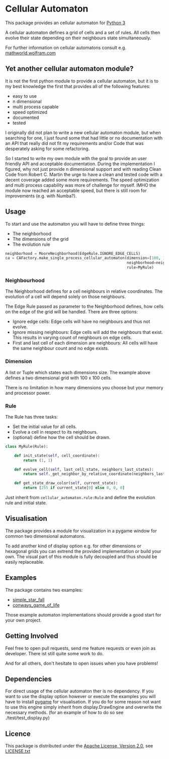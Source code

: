 # Cellular Automaton
This package provides an cellular automaton for [Python 3](https://www.python.org/)

A cellular automaton defines a grid of cells and a set of rules.
All cells then evolve their state depending on their neighbours state simultaneously.

For further information on cellular automatons consult e.g. [mathworld.wolfram.com](http://mathworld.wolfram.com/CellularAutomaton.html)

## Yet another cellular automaton module?
It is not the first python module to provide a cellular automaton, 
but it is to my best knowledge the first that provides all of the following features:
 - easy to use
 - n dimensional
 - multi process capable
 - speed optimized
 - documented
 - tested
 
I originally did not plan to write a new cellular automaton module, 
but when searching for one, I just found some that had little or no documentation with an API that really did not fit my requirements
and/or Code that was desperately asking for some refactoring.

So I started to write my own module with the goal to provide an user friendly API
and acceptable documentation. During the implementation I figured, why not just provide 
n dimensional support and with reading Clean Code from Robert C. Martin the urge
to have a clean and tested code with a decent coverage added some more requirements.
The speed optimization and multi process capability was more of challenge for myself.
IMHO the module now reached an acceptable speed, but there is still room for improvements (e.g. with Numba?).

## Usage
To start and use the automaton you will have to define three things:
- The neighborhood
- The dimensions of the grid
- The evolution rule

`````python
neighborhood = MooreNeighborhood(EdgeRule.IGNORE_EDGE_CELLS)
ca = CAFactory.make_single_process_cellular_automaton(dimension=[100, 100],
                                                      neighborhood=neighborhood,
                                                      rule=MyRule)
``````

### Neighbourhood
The Neighborhood defines for a cell neighbours in relative coordinates.
The evolution of a cell will depend solely on those neighbours.
 
The Edge Rule passed as parameter to the Neighborhood defines, how cells on the edge of the grid will be handled.
There are three options:
- Ignore edge cells: Edge cells will have no neighbours and thus not evolve.
- Ignore missing neighbours: Edge cells will add the neighbours that exist. This results in varying count of neighbours on edge cells.
- First and last cell of each dimension are neighbours: All cells will have the same neighbour count and no edge exists.

### Dimension
A list or Tuple which states each dimensions size.
The example above defines a two dimensional grid with 100 x 100 cells.

There is no limitation in how many dimensions you choose but your memory and processor power.

### Rule
The Rule has three tasks:
- Set the initial value for all cells.
- Evolve a cell in respect to its neighbours.
- (optional) define how the cell should be drawn.

`````python
class MyRule(Rule):

    def init_state(self, cell_coordinate):
        return (1, 1)

    def evolve_cell(self, last_cell_state, neighbors_last_states):
        return self._get_neighbor_by_relative_coordinate(neighbors_last_states, (-1, -1))

    def get_state_draw_color(self, current_state):
        return [255 if current_state[0] else 0, 0, 0]
`````

Just inherit from `cellular_automaton.rule:Rule` and define the evolution rule and initial state.

## Visualisation
The package provides a module for visualization in a pygame window for common two dimensional automatons.

To add another kind of display option e.g. for other dimensions or hexagonal grids you can extrend the provided implementation or build your own.
The visual part of this module is fully decoupled and thus should be easily replaceable.

## Examples
The package contains two examples:
- [simple_star_fall](https://gitlab.com/DamKoVosh/cellular_automaton/-/tree/master/examples/simple_star_fall.py)
- [conways_game_of_life](https://gitlab.com/DamKoVosh/cellular_automaton/-/tree/master/examples/conways_game_of_life.py)

Those example automaton implementations should provide a good start for your own project.

## Getting Involved
Feel free to open pull requests, send me feature requests or even join as developer.
There ist still quite some work to do.

And for all others, don't hesitate to open issues when you have problems!

## Dependencies
For direct usage of the cellular automaton ther is no dependency.
If you want to use the display option however or execute the examples you will have to install 
[pygame](https://www.pygame.org/news) for visualisation.
If you do for some reason not want to use this engine simply inherit from display.DrawEngine and overwrite the 
necessary methods. (for an example of how to do so see ./test/test_display.py)

## Licence
This package is distributed under the [Apache License, Version 2.0](https://www.apache.org/licenses/LICENSE-2.0), see [LICENSE.txt](https://gitlab.com/DamKoVosh/cellular_automaton/-/tree/master/LICENSE.txt)